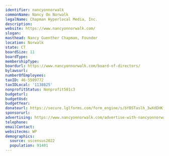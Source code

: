 ```yaml
---
identifier: nancyonnorwalk
commonName: Nancy On Norwalk
legalName: Chapman Hyperlocal Media, Inc.
description:
website: https://www.nancyonnorwalk.com/
slogan:
masthead: Nancy Guenther Chapman, Founder
location: Norwalk
state: CT
boardSize: 11
boardType:
membershipType:
boardurl: https://www.nancyonnorwalk.com/board-of-directors/
bylawsurl:
numberOfEmployees:
taxID: 46-5509772
taxIDLocal: '1138825'
nonprofitStatus: Nonprofit501c3
budgeturl:
budgetUsd:
budgetYear:
donateurl: https://secure.lglforms.com/form_engine/s/bYBSTaslh_3wXdEHKfFgOw
sponsorurl:
advertising: https://www.nancyonnorwalk.com/advertise-with-nancyonnorwalk/
telephone:
emailContact:
websitecms: WP
demographics:
  source: uscensus2022
  population: 91401
---
```


